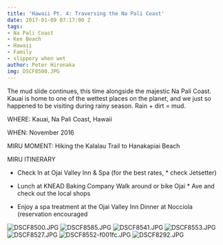 ```yaml
---
title: 'Hawaii Pt. 4: Traversing the Na Pali Coast'
date: 2017-01-09 07:17:00 Z
tags:
- Na Pali Coast
- Kee Beach
- Hawaii
- Family
- slippery when wet
author: Peter Hironaka
img: DSCF8500.JPG
---
```


The mud slide continues, this time alongside the majestic Na Pali Coast. Kauai is home to one of the wettest places on the planet, and we just so happened to be visiting during rainy season. Rain \+ dirt = mud. 

WHERE: Kauai, Na Pali Coast, Hawaii

WHEN: November 2016

MIRU MOMENT: Hiking the Kalalau Trail to Hanakapiai Beach 

MIRU ITINERARY

* Check In at Ojai Valley Inn & Spa (for the best rates, \* check Jetsetter)

* Lunch at KNEAD Baking Company Walk around or bike Ojai \* Ave and check out the local shops

* Enjoy a spa treatment at the Ojai Valley Inn
  Dinner at Nocciola (reservation encouraged

![DSCF8500.JPG](/uploads/DSCF8500.JPG)
![DSCF8585.JPG](/uploads/DSCF8585.JPG)
![DSCF8541.JPG](/uploads/DSCF8541.JPG)
![DSCF8553.JPG](/uploads/DSCF8553.JPG)
![DSCF8527.JPG](/uploads/DSCF8527.JPG)
![DSCF8552-f001fc.JPG](/uploads/DSCF8552-f001fc.JPG)
![DSCF8292.JPG](/uploads/DSCF8292.JPG)